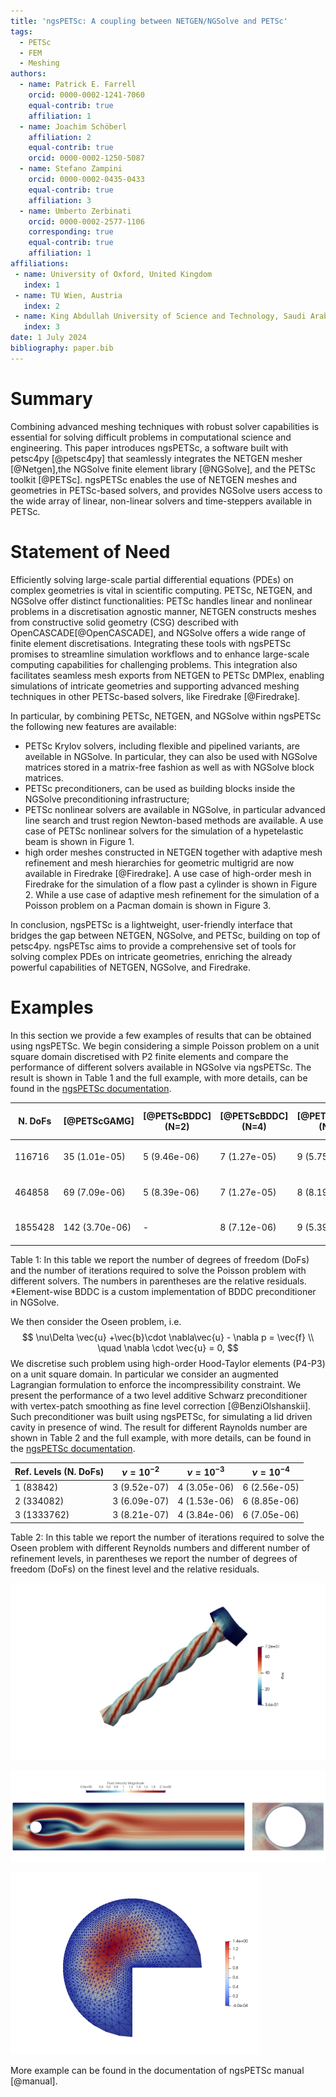 ```yaml
---
title: 'ngsPETSc: A coupling between NETGEN/NGSolve and PETSc'
tags:
  - PETSc
  - FEM
  - Meshing
authors:
  - name: Patrick E. Farrell
    orcid: 0000-0002-1241-7060
    equal-contrib: true
    affiliation: 1
  - name: Joachim Schöberl
    affiliation: 2
    equal-contrib: true 
    orcid: 0000-0002-1250-5087
  - name: Stefano Zampini
    orcid: 0000-0002-0435-0433
    equal-contrib: true 
    affiliation: 3
  - name: Umberto Zerbinati
    orcid: 0000-0002-2577-1106
    corresponding: true
    equal-contrib: true 
    affiliation: 1
affiliations:
 - name: University of Oxford, United Kingdom
   index: 1
 - name: TU Wien, Austria
   index: 2
 - name: King Abdullah University of Science and Technology, Saudi Arabia
   index: 3
date: 1 July 2024
bibliography: paper.bib
---
```


# Summary

Combining advanced meshing techniques with robust solver capabilities is essential for solving difficult problems in computational science and engineering. This paper introduces ngsPETSc, a software built with petsc4py [@petsc4py] that seamlessly integrates the NETGEN mesher [@Netgen],the NGSolve finite element library [@NGSolve], and the PETSc toolkit [@PETSc]. ngsPETSc enables the use of NETGEN meshes and geometries in PETSc-based solvers, and provides NGSolve users access to the wide array of linear, non-linear solvers and time-steppers available in PETSc.

# Statement of Need

Efficiently solving large-scale partial differential equations (PDEs) on complex geometries is vital in scientific computing. PETSc, NETGEN, and NGSolve offer distinct functionalities: PETSc handles linear and nonlinear problems in a discretisation agnostic manner, NETGEN constructs meshes from constructive solid geometry (CSG) described with OpenCASCADE[@OpenCASCADE], and NGSolve offers a wide range of finite element discretisations. Integrating these tools with ngsPETSc promises to streamline simulation workflows and to enhance large-scale computing capabilities for challenging problems. This integration also facilitates seamless mesh exports from NETGEN to PETSc DMPlex, enabling simulations of intricate geometries and supporting advanced meshing techniques in other PETSc-based solvers, like Firedrake [@Firedrake].

In particular, by combining PETSc, NETGEN, and NGSolve within ngsPETSc the following new features are available:

- PETSc Krylov solvers, including flexible and pipelined variants, are aveilable in NGSolve. In particular, they can also be used with NGSolve matrices stored in a matrix-free fashion as well as with NGSolve block matrices.
- PETSc preconditioners, can be used as building blocks inside the NGSolve preconditioning infrastructure;
- PETSc nonlinear solvers are available in NGSolve, in particular advanced line search and trust region Newton-based methods are available. A use case of PETSc nonlinear solvers for the simulation of a hypetelastic beam is shown in Figure 1.
- high order meshes constructed in NETGEN together with adaptive mesh refinement and mesh hierarchies for geometric multigrid are now available in Firedrake [@Firedrake]. A use case of high-order mesh in Firedrake for the simulation of a flow past a cylinder is shown in Figure 2. While a use case of adaptive mesh refinement for the simulation of a Poisson problem on a Pacman domain is shown in Figure 3.

In conclusion, ngsPETSc is a lightweight, user-friendly interface that bridges the gap between NETGEN, NGSolve, and PETSc, building on top of petsc4py.
ngsPETsc aims to provide a comprehensive set of tools for solving complex PDEs on intricate geometries, enriching the already powerful capabilities of NETGEN, NGSolve, and Firedrake.

# Examples

In this section we provide a few examples of results that can be obtained using ngsPETSc.
We begin considering a simple Poisson problem on a unit square domain discretised with P2 finite elements and compare the performance of different solvers available in NGSolve via ngsPETSc. The result is shown in Table 1 and the full example, with more details, can be found in the [ngsPETSc documentation](https://ngspetsc.readthedocs.io/en/latest/PETScKSP/poisson.py.html).

N. DoFs  | [@PETScGAMG]  | [@PETScBDDC] (N=2) | [@PETScBDDC] (N=4) | [@PETScBDDC] (N=6) | Element-wise BDDC* |
---------|--------------|------------------|------------------|------------------|--------------------|
116716   |35  (1.01e-05)|5 (9.46e-06)      |7 (1.27e-05)      |9 (5.75e-06)      |10 (2.40e-06)       |
464858   |69  (7.09e-06)|5 (8.39e-06)      |7 (1.27e-05)      |8 (8.19e-06)      |9 (6.78e-06)        |
1855428  |142 (3.70e-06)|        -         |8 (7.12e-06)      |9 (5.39e-06)      |10 (8.79e-06)       |

Table 1: In this table we report the number of degrees of freedom (DoFs) and the number of iterations required to solve the Poisson problem with different solvers. The numbers in parentheses are the relative residuals. *Element-wise BDDC is a custom implementation of BDDC preconditioner in NGSolve.

We then consider the Oseen problem, i.e.
$$
\nu\Delta \vec{u} +\vec{b}\cdot \nabla\vec{u} - \nabla p = \vec{f}
\\ \quad \nabla \cdot \vec{u} = 0,
$$
We discretise such problem using high-order Hood-Taylor elements (P4-P3) on a unit square domain. In particular we consider an augmented Lagrangian formulation to enforce the incompressibility constraint. We present the performance of a two level additive Schwarz preconditioner with vertex-patch smoothing as fine level correction [@BenziOlshanskii]. Such preconditioner was built using ngsPETSc, for simulating a lid driven cavity in presence of wind. The result for different Raynolds number are shown in Table 2 and the full example, with more details, can be found in the [ngsPETSc documentation](https://ngspetsc.readthedocs.io/en/latest/PETScPC/oseen.py.html).

Ref. Levels (N. DoFs) | $\nu=10^{-2}$|$\nu=10^{-3}$|$\nu=10^{-4}$|
----------------------|--------------|-------------|-------------|
1 (83842)             |3  (9.52e-07) |4 (3.05e-06) |6 (2.56e-05) |
2 (334082)            |3  (6.09e-07) |4 (1.53e-06) |6 (8.85e-06) |
3 (1333762)           |3  (8.21e-07) |4 (3.84e-06) |6 (7.05e-06) |

Table 2: In this table we report the number of iterations required to solve the Oseen problem with different Reynolds numbers and different number of refinement levels, in parentheses we report the number of degrees of freedom (DoFs) on the finest level and the relative residuals.


![An hyperelastic beam deformed by keeping one end fixed and applying a twist at the other end. The coloring corresponds to the deviatoric von Mises stress experienced by the beam. The beam is discretised with P3 finite elements and the non-linear problem is solved using SNES. The full example, with more details, can be found in the [ngsPETSc documentation](https://ngspetsc.readthedocs.io/en/latest/PETScSNES/hyperelasticity.py.html).](figures/hyperelastic.png)


![On the right a flow past a cylinder simulation, discretised using a Netgen high-order mesh and Firedrake. In particular we use high-order Taylor-Hood elements (P4-P3) and a vertex-patch smoother as fine level correction in a two-level additive Schwarz preconditioner, [@BenziOlshanskii]. The full example, with more details, can be found in [ngsPETSc repo](https://github.com/NGSolve/ngsPETSc). On the left a zoom near the cylinder to show that the mesh is high-order.](figures/flow_past_a_cylinder.png)


![An adaptive scheme applied to the Poisson problem on a Pacman domain. The domain is discretised using P1 finite elements and the adaptive mesh refinement is driven by a Babuška-Rheinboldt error estimator [@BabuskaRheinboldt]. The full example, with more details, can be found in the [ngsPETSc documentation](https://ngspetsc.readthedocs.io/en/latest/utils/firedrake/lomesh.py.html).](figures/adaptive.png)


More example can be found in the documentation of ngsPETSc manual [@manual].